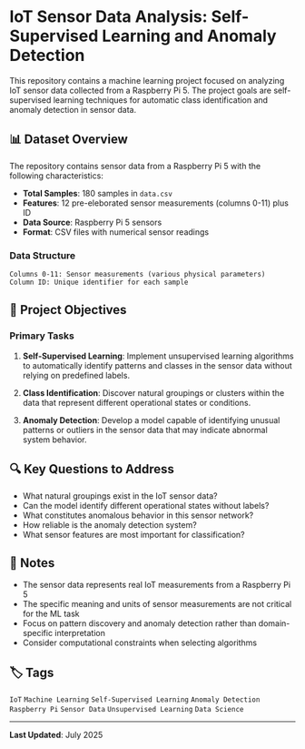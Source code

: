 # IoT Sensor Data Analysis: Self-Supervised Learning and Anomaly Detection

This repository contains a machine learning project focused on analyzing IoT sensor data collected from a Raspberry Pi 5. The project goals are self-supervised learning techniques for automatic class identification and anomaly detection in sensor data.

## 📊 Dataset Overview

The repository contains sensor data from a Raspberry Pi 5 with the following characteristics:

- **Total Samples**: 180 samples in `data.csv`
- **Features**: 12 pre-eleborated sensor measurements (columns 0-11) plus ID
- **Data Source**: Raspberry Pi 5 sensors
- **Format**: CSV files with numerical sensor readings

### Data Structure

```
Columns 0-11: Sensor measurements (various physical parameters)
Column ID: Unique identifier for each sample
```

## 🎯 Project Objectives

### Primary Tasks

1. **Self-Supervised Learning**: Implement unsupervised learning algorithms to automatically identify patterns and classes in the sensor data without relying on predefined labels.

2. **Class Identification**: Discover natural groupings or clusters within the data that represent different operational states or conditions.

3. **Anomaly Detection**: Develop a model capable of identifying unusual patterns or outliers in the sensor data that may indicate abnormal system behavior.

## 🔍 Key Questions to Address

- What natural groupings exist in the IoT sensor data?
- Can the model identify different operational states without labels?
- What constitutes anomalous behavior in this sensor network?
- How reliable is the anomaly detection system?
- What sensor features are most important for classification?

## 📝 Notes

- The sensor data represents real IoT measurements from a Raspberry Pi 5
- The specific meaning and units of sensor measurements are not critical for the ML task
- Focus on pattern discovery and anomaly detection rather than domain-specific interpretation
- Consider computational constraints when selecting algorithms

## 🏷️ Tags

`IoT` `Machine Learning` `Self-Supervised Learning` `Anomaly Detection` `Raspberry Pi` `Sensor Data` `Unsupervised Learning` `Data Science`

---

**Last Updated**: July 2025  
